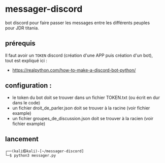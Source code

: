 # messager-discord

bot discord pour faire passer les messages entre les différents peuples pour JDR titania.

## prérequis

Il faut avoir un `TOKEN` discord (création d'une APP puis création d'un bot), tout est expliqué ici :
- https://realpython.com/how-to-make-a-discord-bot-python/

## configuration :

- le token du bot doit se trouver dans un fichier TOKEN.txt (ou écrit en dur dans le code)
- un fichier droit_de_parler.json doit se trouver à la racine (voir fichier example)
- un fichier groupes_de_discussion.json doit se trouver à la racien (voir fichier example)

## lancement

```
┌──(kali㉿kali)-[~/messager-discord]
└─$ python3 messager.py
```